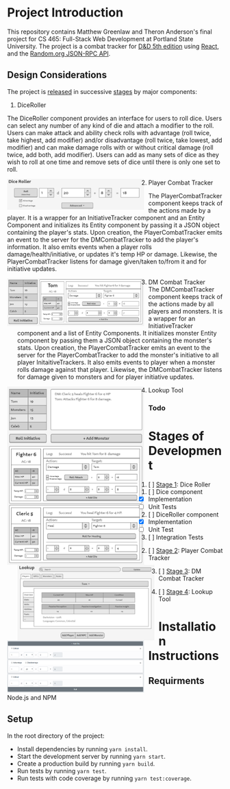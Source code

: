 # Project Introduction
This repository contains Matthew Greenlaw and Theron Anderson's final project for CS 465: Full-Stack Web Development at Portland State University. The project is a combat tracker for [D&D 5th edition](https://en.wikipedia.org/wiki/Editions_of_Dungeons_%26_Dragons#Dungeons_&_Dragons_5th_edition) using [React](https://reactjs.org/), and the [Random.org JSON-RPC API](https://api.random.org/json-rpc/2). 

## Design Considerations
The project is [released](https://github.com/MatthewGreenlaw/5eCombatTracker/releases) in successive [stages](#stages-of-development) by major components:
1. DiceRoller  
 
The DiceRoller component provides an interface for users to roll dice. Users can select any number of any kind of die and attach a modifier to the roll. Users can make attack and ability check rolls with advantage (roll twice, take highest, add modifier) and/or disadvantage (roll twice, take lowest, add modifier) and can make damage rolls with or without critical damage (roll twice, add both, add modifier). Users can add as many sets of dice as they wish to roll at one time and remove sets of dice until there is only one set to roll.  

<img src="ReadmePictures/DiceRoller_wireframe.png"
     alt="Wireframe for DiceRoller component"
     style="float: left; margin-right: 10px; max-width: 320px;" />

2. Player Combat Tracker  

The PlayerCombatTracker component keeps track of the actions made by a player. It is a wrapper for an InitiativeTracker component and an Entity Component and initializes its Entity component by passing it a JSON object containing the player's stats. Upon creation, the PlayerCombatTracker emits an event to the server for the DMCombatTracker to add the player's information. It also emits events when a player rolls damage/health/initiative, or updates it's temp HP or damage. Likewise, the PlayerCombatTracker listens for damage given/taken to/from it and for initiative updates.  

<img src="ReadmePictures/PlayerCombatTracker_wireframe.png"
     alt="Wireframe for PlayerCombatTracker component"
     style="float: left; margin-right: 10px; max-width: 320px;" />  

3. DM Combat Tracker  
The DMCombatTracker component keeps track of the actions made by all players and monsters. It is a wrapper for an InitiativeTracker component and a list of Entity Components. It initializes monster Entity component by passing them a JSON object containing the monster's stats. Upon creation, the PlayerCombatTracker emits an event to the server for the PlayerCombatTracker to add the monster's initiative to all player InitaitiveTrackers. It also emits events to player when a monster rolls damage against that player. Likewise, the DMCombatTracker listens for damage given to monsters and for player initiative updates.  

<img src="ReadmePictures/DMCombatTracker_wireframe.png"
     alt="Wireframe for DMCombatTracker component"
     style="float: left; margin-right: 10px; max-width: 320px;" />  

4. Lookup Tool  
<img src="ReadmePictures/LookupTool_wireframe.png"
     alt="Wireframe for /LookupTool component"
     style="float: left; margin-right: 10px; max-width: 320px;" />  

### Todo


# Stages of Development
1. [ ] [Stage 1](https://github.com/MatthewGreenlaw/5eCombatTracker/releases/tag/Stage-1): Dice Roller
   1. [ ] Dice component
      * [x] Implementation
      * [ ] Unit Tests
   2. [ ] DiceRoller component
      * [x] Implementation
      * [ ] Unit Test
   3. [ ] Integration Tests

<img src="ReadmePictures/DiceRoller_completed.png"
     alt="Completed DiceRoller component"
     style="float: left; margin-right: 10px; max-width: 320px;" />

2. [ ] [Stage 2](https://github.com/MatthewGreenlaw/5eCombatTracker/releases/tag/Stage-2): Player Combat Tracker


3. [ ] [Stage 3](https://github.com/MatthewGreenlaw/5eCombatTracker/releases/tag/Stage-3): DM Combat Tracker


4. [ ] [Stage 4](https://github.com/MatthewGreenlaw/5eCombatTracker/releases/tag/Stage-4): Lookup Tool


# Installation Instructions

## Requirments

Node.js and NPM

## Setup
In the root directory of the project:
* Install dependencies by running ```yarn install```.
* Start the development server by running ```yarn start```.
* Create a production build by running ```yarn build```.
* Run tests by running ```yarn test```.
* Run tests with code coverage by running ```yarn test:coverage```.
